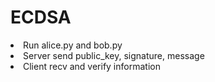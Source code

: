 # ECDSA

<li> Run alice.py and bob.py</li> 
<li> Server send public_key, signature, message</li>
<li> Client recv and verify information</li>